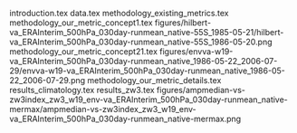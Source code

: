 introduction.tex
data.tex
methodology_existing_metrics.tex
methodology_our_metric_concept1.tex
figures/hilbert-va_ERAInterim_500hPa_030day-runmean_native-55S_1985-05-21/hilbert-va_ERAInterim_500hPa_030day-runmean_native-55S_1986-05-20.png
methodology_our_metric_concept21.tex
figures/envva-w19-va_ERAInterim_500hPa_030day-runmean_native_1986-05-22_2006-07-29/envva-w19-va_ERAInterim_500hPa_030day-runmean_native_1986-05-22_2006-07-29.png
methodology_our_metric_details.tex
results_climatology.tex
results_zw3.tex
figures/ampmedian-vs-zw3index_zw3_w19_env-va_ERAInterim_500hPa_030day-runmean_native-mermax/ampmedian-vs-zw3index_zw3_w19_env-va_ERAInterim_500hPa_030day-runmean_native-mermax.png